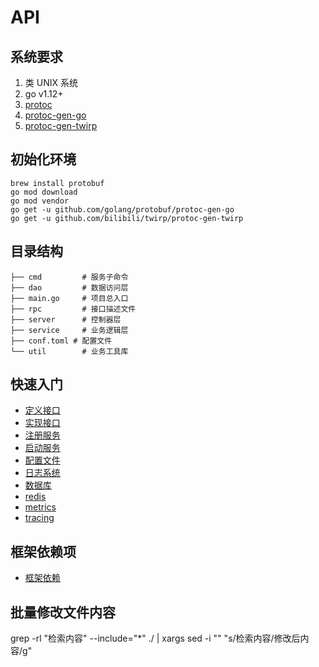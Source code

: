 # API

## 系统要求

1. 类 UNIX 系统
2. go v1.12+
3. [protoc](https://github.com/google/protobuf)
4. [protoc-gen-go](https://github.com/golang/protobuf/tree/master/protoc-gen-go)
5. [protoc-gen-twirp](https://github.com/bilibili/twirp/tree/master/protoc-gen-twirp)

## 初始化环境
```shell script
brew install protobuf
go mod download
go mod vendor
go get -u github.com/golang/protobuf/protoc-gen-go
go get -u github.com/bilibili/twirp/protoc-gen-twirp
```

## 目录结构
```
├── cmd         # 服务子命令
├── dao         # 数据访问层
├── main.go     # 项目总入口
├── rpc         # 接口描述文件
├── server      # 控制器层
├── service     # 业务逻辑层
├── conf.toml # 配置文件
└── util        # 业务工具库
```

## 快速入门
- [定义接口](./rpc/README.md)
- [实现接口](./server/README.md)
- [注册服务](./cmd/server/README.md)
- [启动服务](./cmd/server/README.md)
- [配置文件](util/conf/README.md)
- [日志系统](./util/log/README.md)
- [数据库](./util/db/README.md)
- [redis](./util/redis/README.md)
- [metrics](./util/metrics/README.md)
- [tracing](./util/trace/README.md)

## 框架依赖项
- [框架依赖](./go.mod)

## 批量修改文件内容
grep -rl "检索内容" --include="*" ./ | xargs sed -i "" "s/检索内容/修改后内容/g"
